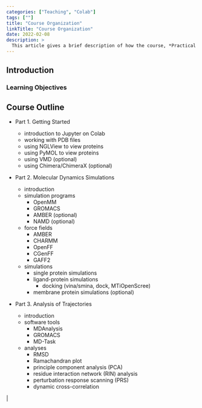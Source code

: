 ```yaml
---
categories: ["Teaching", "Colab"]
tags: [""]
title: "Course Organization"
linkTitle: "Course Organization"
date: 2022-02-08
description: >
  This article gives a brief description of how the course, *Practical Molecular Dynamics*, is organized.
---
```


## Introduction

### Learning Objectives

## Course Outline

- Part 1. Getting Started
    - introduction to Jupyter on Colab
    - working with PDB files
    - using NGLView to view proteins
    - using PyMOL to view proteins
    - using VMD (optional)
    - using Chimera/ChimeraX (optional)

- Part 2. Molecular Dynamics Simulations
    - introduction
    - simulation programs
        - OpenMM
        - GROMACS
        - AMBER (optional)
        - NAMD (optional)
    - force fields
        - AMBER
        - CHARMM
        - OpenFF
        - CGenFF
        - GAFF2
    - simulations
        - single protein simulations
        - ligand-protein simulations
            - docking (vina/smina, dock, MTiOpenScree)
        - membrane protein simulations (optional)

- Part 3. Analysis of Trajectories
    - introduction
    - software tools
        - MDAnalysis
        - GROMACS
        - MD-Task
    - analyses
        - RMSD
        - Ramachandran plot
        - principle component analysis (PCA)
        - residue interaction network (RIN) analysis
        - perturbation response scanning (PRS)
        - dynamic cross-correlation


|